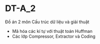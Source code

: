 # DT-A_2
Đồ án 2 môn Cấu trúc dữ liệu và giải thuật
 - Mã hóa các kí tự với thuật toán Huffman
 - Các lớp Compressor, Extractor và Coding